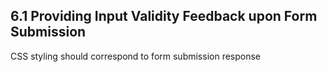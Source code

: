 ## 6.1 Providing Input Validity Feedback upon Form Submission

CSS styling should correspond to form submission response
